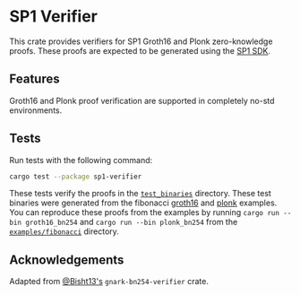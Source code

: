 # SP1 Verifier

This crate provides verifiers for SP1 Groth16 and Plonk zero-knowledge proofs. These proofs are expected
to be generated using the [SP1 SDK](../sdk).

## Features

Groth16 and Plonk proof verification are supported in completely no-std environments.

## Tests

Run tests with the following command:

```sh
cargo test --package sp1-verifier
```

These tests verify the proofs in the [`test_binaries`](./test_binaries) directory. These test binaries
were generated from the fibonacci [groth16](../../examples/fibonacci/script/bin/groth16_bn254.rs) and
[plonk](../../examples/fibonacci/script/bin/plonk_bn254.rs) examples. You can reproduce these proofs
from the examples by running `cargo run --bin groth16_bn254` and `cargo run --bin plonk_bn254` from the
[`examples/fibonacci`](../../examples/fibonacci/) directory.

## Acknowledgements

Adapted from [@Bisht13's](https://github.com/Bisht13/gnark-bn254-verifier) `gnark-bn254-verifier` crate.
